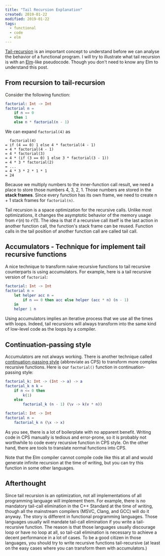 ```yaml
---
title: "Tail Recursion Explanation"
created: 2019-01-22
modified: 2019-01-22
tags:
  - functional
  - code
  - elm
---
```


[Tail-recursion](https://en.wikipedia.org/wiki/Tail_call) is an important concept to understand before we can analyse the behavior of a functional program. I will try to illustrate what tail recursion is with an [Elm](https://elm-lang.org/)-like pseudocode. Though you don't need to know any Elm to understand this post.

## From recursion to tail-recursion

Consider the following function:

```elm
factorial: Int -> Int
factorial n =
    if n == 0
    then 1
    else n * factorial(n - 1)
```

We can expand `factorial(4)` as

```
  factorial(4)
= if (4 == 0) 1 else 4 * factorial(4 - 1)
= 4 * factorial(4 - 1)
= 4 * factorial(3)
= 4 * (if (3 == 0) 1 else 3 * factorial(3 - 1))
= 4 * 3 * factorial(2)
= ...
= 4 * 3 * 2 * 1 * 1
= 24
```

Because we multiply numbers to the inner-function call result, we need a place to store those numbers 4, 3, 2, 1. Those numbers are stored in the **stack frames**. Since every function has its own frame, we need to create n + 1 stack frames for `factorial(n)`.

Tail recursion is a space optimization for the recursive calls. Unlike most optimizations, it changes the asymptotic behavior of the memory usage from $\mathcal{O}(n)$ to $\mathcal{O}(1)$. The idea is that if a recursive call itself is the last action in another function call, the function's stack frame can be reused. Function calls in the tail position of another function call are called tail call.

## Accumulators - Technique for implement tail recursive functions

A nice technique to transform naive recursive functions to tail recursive counterparts is using accumulators. For example, here is a tail recursive version of `factorial`:

```elm
factorial: Int -> Int
factorial n =
    let helper acc n =
        if n == 0 then acc else helper (acc * n) (n - 1)
    in
    helper 1 n
```

Using accumulators implies an iterative process that we use all the times with loops. Indeed, tail recursions will always transform into the same kind of low-level code as the loops by a compiler.

## Continuation-passing style

Accumulators are not always working. There is another technique called [continuation-passing style](https://en.wikipedia.org/wiki/Continuation-passing_style) (abbreviate as CPS) to transform more complex recursive functions. Here is our `factorial()` function in continuation-passing style:

```elm
factorial_k: Int -> (Int -> a) -> a
factorial_k n k =
    if n <= 0 then
        k(1)
    else
        factorial_k (n - 1) (\v -> k(v * n))

factorial: Int -> Int
factorial n =
    factorial_k n (\x -> x)
```

As you see, there is a lot of boilerplate with no apparent benefit. Writing code in CPS manually is tedious and error-prone, so it is probably not worthwhile to code every recursive function in CPS style. On the other hand, there are tools to translate normal functions into CPS.

Note that the Elm compiler cannot compile code like this at all and would generate infinite recursion at the time of writing, but you can try this function in some other languages.

## Afterthought

Since tail recursion is an optimization, not all implementations of all programming language will implement them. For example, there is no mandatory tail-call elimination in the C++ Standard at the time of writing, though all the mainstream compilers (MSVC, Clang, and GCC) will do it anyway. The story is different in functional programming languages. Those languages usually will mandate tail-call elimination if you write a tail-recursive function. The reason is that those languages usually discourage loop or have no loop at all, so tail-call elimination is necessary to achieve a decent performance in a lot of cases. To be a good citizen in those languages, you should try to write recursive functions tail-recursive (at least on the easy cases where you can transform them with accumulators.)
